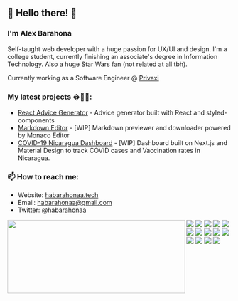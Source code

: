 ## :milky_way: Hello there! 👋

### I'm Alex Barahona

Self-taught web developer with a huge passion for UX/UI and design. I'm a college student, currently finishing an associate's degree in Information Technology. Also a huge Star Wars fan (not related at all tbh).

Currently working as a Software Engineer @ [Privaxi](https://privaxi.com/)

### My latest projects �👷🏾:
- [React Advice Generator](https://github.com/habarahonaa/advice-generator) - Advice generator built with React and styled-components
- [Markdown Editor](https://github.com/habarahonaa/react-markdown-editor) - [WIP] Markdown previewer and downloader powered by Monaco Editor
- [COVID-19 Nicaragua Dashboard](https://github.com/habarahonaa/covid19-nicaragua) - [WIP] Dashboard built on Next.js and Material Design to track COVID cases and Vaccination rates in Nicaragua.

### 📫 How to reach me:

- Website: [habarahonaa.tech](https://habarahonaa.tech/)
- Email: [habarahonaa@gmail.com](mailto:habarahonaa@gmail.com)
- Twitter: [@habarahonaa](https://twitter.com/habarahonaa)

<p>
  <img align="left" width="400" height="165" src="https://github-readme-stats.vercel.app/api?username=habarahonaa&show_icons=true&hide_border=false&line_height=20&title_color=f69673&icon_color=1b93c9&show_owner=true"/>
  <p>
    <img src="https://img.shields.io/badge/html5-%23E34F26.svg?style=for-the-badge&logo=html5&logoColor=white"/>
    <img src="https://img.shields.io/badge/css3-%231572B6.svg?style=for-the-badge&logo=css3&logoColor=white"/>
    <img src="https://img.shields.io/badge/javascript-%23323330.svg?style=for-the-badge&logo=javascript&logoColor=%23F7DF1E"/>
    <img src="https://img.shields.io/badge/react-%2320232a.svg?style=for-the-badge&logo=react&logoColor=%2361DAFB"/>
    <img src="https://img.shields.io/badge/Next-black?style=for-the-badge&logo=next.js&logoColor=white"/>
    <img src="https://img.shields.io/badge/styled--components-DB7093?style=for-the-badge&logo=styled-components&logoColor=white"/>
    <img src="https://img.shields.io/badge/git-%23F05033.svg?style=for-the-badge&logo=git&logoColor=white"/>
    <img src="https://img.shields.io/badge/github-%23121011.svg?style=for-the-badge&logo=github&logoColor=white"/>
    <img src="https://img.shields.io/badge/NPM-%23000000.svg?style=for-the-badge&logo=npm&logoColor=white"/>
    <img src="https://img.shields.io/badge/apache-%23D42029.svg?style=for-the-badge&logo=apache&logoColor=white"/>
    <img src="https://img.shields.io/badge/mysql-%2300f.svg?style=for-the-badge&logo=mysql&logoColor=white"/>
    <img src="https://img.shields.io/badge/Visual%20Studio%20Code-0078d7.svg?style=for-the-badge&logo=visual-studio-code&logoColor=white"/>
    <img src="https://img.shields.io/badge/figma-%23F24E1E.svg?style=for-the-badge&logo=figma&logoColor=white"/>
    <img src="https://img.shields.io/badge/Notion-%23000000.svg?style=for-the-badge&logo=notion&logoColor=white"/><br/>
  </p>
</p>
<p>

